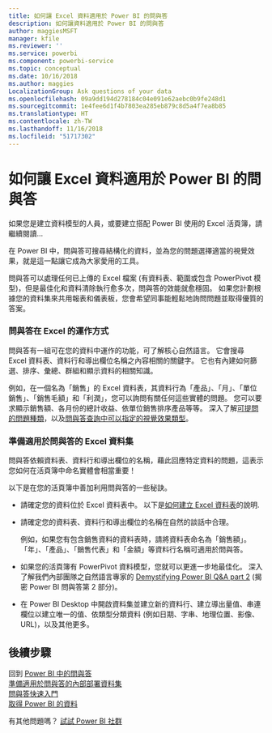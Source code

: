 ```yaml
---
title: 如何讓 Excel 資料適用於 Power BI 的問與答
description: 如何讓資料適用於 Power BI 的問與答
author: maggiesMSFT
manager: kfile
ms.reviewer: ''
ms.service: powerbi
ms.component: powerbi-service
ms.topic: conceptual
ms.date: 10/16/2018
ms.author: maggies
LocalizationGroup: Ask questions of your data
ms.openlocfilehash: 09a9dd194d278184c04e091e62aebc0b9fe248d1
ms.sourcegitcommit: 1e4fee6d1f4b7803ea285eb879c8d5a4f7ea8b85
ms.translationtype: HT
ms.contentlocale: zh-TW
ms.lasthandoff: 11/16/2018
ms.locfileid: "51717302"
---
```

# <a name="how-to-make-your-excel-data-work-well-with-qa-in-power-bi"></a>如何讓 Excel 資料適用於 Power BI 的問與答
如果您是建立資料模型的人員，或要建立搭配 Power BI 使用的 Excel 活頁簿，請繼續閱讀...

在 Power BI 中，問與答可搜尋結構化的資料，並為您的問題選擇適當的視覺效果，就是這一點讓它成為大家愛用的工具。   

問與答可以處理任何已上傳的 Excel 檔案 (有資料表、範圍或包含 PowerPivot 模型)，但是最佳化和資料清除執行愈多次，問與答的效能就愈穩固。  如果您計劃根據您的資料集來共用報表和儀表板，您會希望同事能輕鬆地詢問問題並取得優質的答案。

### <a name="how-qa-works-with-excel"></a>問與答在 Excel 的運作方式
問與答有一組可在您的資料中運作的功能，可了解核心自然語言。 它會搜尋 Excel 資料表、資料行和導出欄位名稱之內容相關的關鍵字。 它也有內建如何篩選、排序、彙總、群組和顯示資料的相關知識。 

例如，在一個名為「銷售」的 Excel 資料表，其資料行為「產品」、「月」、「單位銷售」、「銷售毛額」和「利潤」，您可以詢問有關任何這些實體的問題。  您可以要求顯示銷售額、各月份的總計收益、依單位銷售排序產品等等。 深入了解[可提問的問題種類](consumer/end-user-q-and-a.md)，以及[問與答查詢中可以指定的視覺效果類型](visuals/power-bi-visualization-types-for-reports-and-q-and-a.md)。

### <a name="prepare-an-excel-dataset-for-qa"></a>準備適用於問與答的 Excel 資料集
問與答依賴資料表、資料行和導出欄位的名稱，藉此回應特定資料的問題，這表示您如何在活頁簿中命名實體會相當重要！

以下是在您的活頁簿中善加利用問與答的一些秘訣。

* 請確定您的資料位於 Excel 資料表中。 以下是[如何建立 Excel 資料表](https://support.office.com/article/Create-an-Excel-table-in-a-worksheet-e81aa349-b006-4f8a-9806-5af9df0ac664?ui=en-US&rs=en-US&ad=US)的說明.
* 請確定您的資料表、資料行和導出欄位的名稱在自然的談話中合理。
  
  例如，如果您有包含銷售資料的資料表時，請將資料表命名為「銷售額」。 「年」、「產品」、「銷售代表」和「金額」等資料行名稱可適用於問與答。

* 如果您的活頁簿有 PowerPivot 資料模型，您就可以更進一步地最佳化。 深入了解我們內部團隊之自然語言專家的 [Demystifying Power BI Q&A part 2](http://blogs.msdn.com/b/powerbi/archive/2014/02/27/demystifying-power-bi-q-amp-a-part-2.aspx) (揭密 Power BI 問與答第 2 部分)。

* 在 Power BI Desktop 中開啟資料集並建立新的資料行、建立導出量值、串連欄位以建立唯一的值、依類型分類資料 (例如日期、字串、地理位置、影像、URL)，以及其他更多。

## <a name="next-steps"></a>後續步驟
回到 [Power BI 中的問與答](consumer/end-user-q-and-a.md)  
[準備適用於問與答的內部部署資料集](service-q-and-a-direct-query.md)   
[問與答快速入門](power-bi-visualization-introduction-to-q-and-a.md)  
[取得 Power BI 的資料](service-get-data.md)  

有其他問題嗎？ [試試 Power BI 社群](http://community.powerbi.com/)

